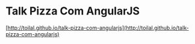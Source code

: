 # Talk Pizza Com AngularJS

[http://toilal.github.io/talk-pizza-com-angularjs](http://toilal.github.io/talk-pizza-com-angularjs)